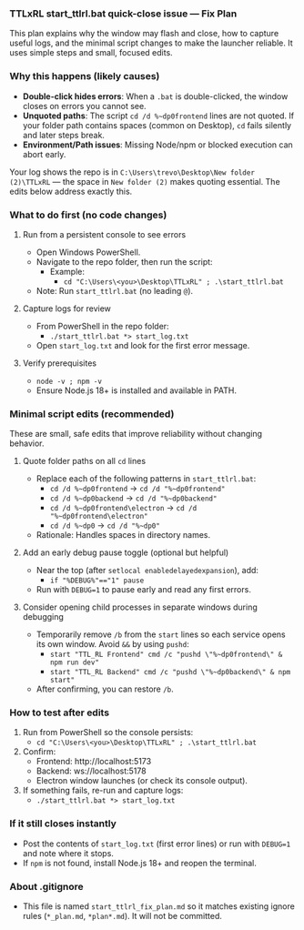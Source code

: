### TTLxRL start_ttlrl.bat quick-close issue — Fix Plan

This plan explains why the window may flash and close, how to capture useful logs, and the minimal script changes to make the launcher reliable. It uses simple steps and small, focused edits.

### Why this happens (likely causes)
- **Double-click hides errors**: When a `.bat` is double-clicked, the window closes on errors you cannot see.
- **Unquoted paths**: The script `cd /d %~dp0frontend` lines are not quoted. If your folder path contains spaces (common on Desktop), `cd` fails silently and later steps break.
- **Environment/Path issues**: Missing Node/npm or blocked execution can abort early.

Your log shows the repo is in `C:\Users\trevo\Desktop\New folder (2)\TTLxRL` — the space in `New folder (2)` makes quoting essential. The edits below address exactly this.

### What to do first (no code changes)
1) Run from a persistent console to see errors
   - Open Windows PowerShell.
   - Navigate to the repo folder, then run the script:
     - Example:
       - `cd "C:\Users\<you>\Desktop\TTLxRL" ; .\start_ttlrl.bat`
   - Note: Run `start_ttlrl.bat` (no leading `@`).

2) Capture logs for review
   - From PowerShell in the repo folder:
     - `./start_ttlrl.bat *> start_log.txt`
   - Open `start_log.txt` and look for the first error message.

3) Verify prerequisites
   - `node -v ; npm -v`
   - Ensure Node.js 18+ is installed and available in PATH.

### Minimal script edits (recommended)
These are small, safe edits that improve reliability without changing behavior.

1) Quote folder paths on all `cd` lines
   - Replace each of the following patterns in `start_ttlrl.bat`:
     - `cd /d %~dp0frontend` → `cd /d "%~dp0frontend"`
     - `cd /d %~dp0backend` → `cd /d "%~dp0backend"`
     - `cd /d %~dp0frontend\electron` → `cd /d "%~dp0frontend\electron"`
     - `cd /d %~dp0` → `cd /d "%~dp0"`
   - Rationale: Handles spaces in directory names.

2) Add an early debug pause toggle (optional but helpful)
   - Near the top (after `setlocal enabledelayedexpansion`), add:
     - `if "%DEBUG%"=="1" pause`
   - Run with `DEBUG=1` to pause early and read any first errors.

3) Consider opening child processes in separate windows during debugging
   - Temporarily remove `/b` from the `start` lines so each service opens its own window. Avoid `&&` by using `pushd`:
     - `start "TTL_RL Frontend" cmd /c "pushd \"%~dp0frontend\" & npm run dev"`
     - `start "TTL_RL Backend" cmd /c "pushd \"%~dp0backend\" & npm start"`
   - After confirming, you can restore `/b`.

### How to test after edits
1) Run from PowerShell so the console persists:
   - `cd "C:\Users\<you>\Desktop\TTLxRL" ; .\start_ttlrl.bat`
2) Confirm:
   - Frontend: http://localhost:5173
   - Backend: ws://localhost:5178
   - Electron window launches (or check its console output).
3) If something fails, re-run and capture logs:
   - `./start_ttlrl.bat *> start_log.txt`

### If it still closes instantly
- Post the contents of `start_log.txt` (first error lines) or run with `DEBUG=1` and note where it stops.
- If `npm` is not found, install Node.js 18+ and reopen the terminal.

### About .gitignore
- This file is named `start_ttlrl_fix_plan.md` so it matches existing ignore rules (`*_plan.md`, `*plan*.md`). It will not be committed.

